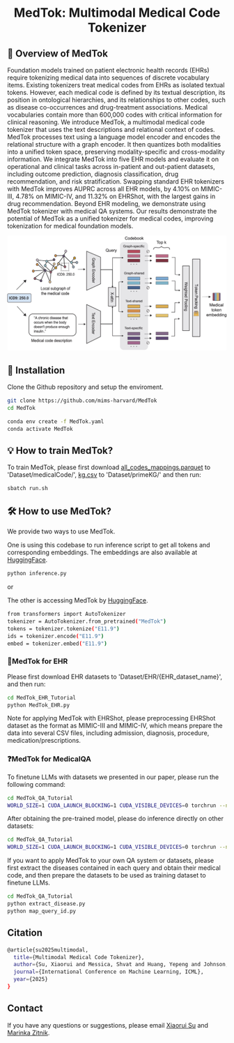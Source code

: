 <h1 align="center">
  MedTok: Multimodal Medical Code Tokenizer
</h1>

## 👀 Overview of MedTok
Foundation models trained on patient electronic health records (EHRs) require tokenizing medical data into sequences of discrete vocabulary items. Existing tokenizers treat medical codes from EHRs as isolated textual tokens. However, each medical code is defined by its textual description, its position in ontological hierarchies, and its relationships to other codes, such as disease co-occurrences and drug-treatment associations. Medical vocabularies contain more than 600,000 codes with critical information for clinical reasoning. We introduce MedTok, a multimodal medical code tokenizer that uses the text descriptions and relational context of codes. MedTok processes text using a language model encoder and encodes the relational structure with a graph encoder. It then quantizes both modalities into a unified token space, preserving modality-specific and cross-modality information. We integrate MedTok into five EHR models and evaluate it on operational and clinical tasks across in-patient and out-patient datasets, including outcome prediction, diagnosis classification, drug recommendation, and risk stratification. Swapping standard EHR tokenizers with MedTok improves AUPRC across all EHR models, by 4.10% on MIMIC-III, 4.78% on MIMIC-IV, and 11.32% on EHRShot, with the largest gains in drug recommendation. Beyond EHR modeling, we demonstrate using MedTok tokenizer with medical QA systems. Our results demonstrate the potential of MedTok as a unified tokenizer for medical codes, improving tokenization for medical foundation models.

![MedTok framework](https://github.com/mims-harvard/MedTok/blob/main/MedTok.jpg)

## 🚀 Installation

Clone the Github repository and setup the enviroment.

```bash
git clone https://github.com/mims-harvard/MedTok
cd MedTok
```

```bash
conda env create -f MedTok.yaml
conda activate MedTok
```

## 💡 How to train MedTok?

To train MedTok, please first download [all_codes_mappings.parquet](https://doi.org/10.7910/DVN/7XNT3M) to 'Dataset/medicalCode/', [kg.csv](https://doi.org/10.7910/DVN/7XNT3M) to 'Dataset/primeKG/' and then run:

```bash
sbatch run.sh
```

## 🛠️ How to use MedTok?

We provide two ways to use MedTok. 

One is using this codebase to run inference script to get all tokens and corresponding embeddings. The embeddings are also available at [HuggingFace](add_links).

```bash
python inference.py
```
or

The other is accessing MedTok by [HuggingFace](add_links).
```bash
from transformers import AutoTokenizer
tokenizer = AutoTokenizer.from_pretrained("MedTok")
tokens = tokenizer.tokenize("E11.9")
ids = tokenizer.encode("E11.9")
embed = tokenizer.embed("E11.9")
```

### 🏥MedTok for EHR
Please first download EHR datasets to 'Dataset/EHR/{EHR_dataset_name}', and then run:
```bash
cd MedTok_EHR_Tutorial
python MedTok_EHR.py
```
Note for applying MedTok with EHRShot, please preprocessing EHRShot dataset as the format as MIMIC-III and MIMIC-IV, which means prepare the data into several CSV files, including admission, diagnosis, procedure, medication/prescriptions.

### ❓MedTok for MedicalQA
To finetune LLMs with datasets we presented in our paper, please run the following command:
```bash
cd MedTok_QA_Tutorial
WORLD_SIZE=1 CUDA_LAUNCH_BLOCKING=1 CUDA_VISIBLE_DEVICES=0 torchrun --nproc_per_node=1 --master_port 1234 fintune_llama3.py
```
After obtaining the pre-trained model, please do inference directly on other datasets:
```bash
cd MedTok_QA_Tutorial
WORLD_SIZE=1 CUDA_LAUNCH_BLOCKING=1 CUDA_VISIBLE_DEVICES=0 torchrun --nproc_per_node=1 --master_port 1234 inference.py
```

If you want to apply MedTok to your own QA system or datasets, please first extract the diseases contained in each query and obtain their medical code, and then prepare the datasets to be used as training dataset to finetune LLMs.
```bash
cd MedTok_QA_Tutorial
python extract_disease.py
python map_query_id.py
```

## Citation
```bash
@article{su2025multimodal,
  title={Multimodal Medical Code Tokenizer},
  author={Su, Xiaorui and Messica, Shvat and Huang, Yepeng and Johnson, Ruth and Fesser, Lukas and Gao, Shanghua and Sahneh, Faryad and Zitnik, Marinka},
  journal={International Conference on Machine Learning, ICML},
  year={2025}
}
```
</details>

## Contact

If you have any questions or suggestions, please email [Xiaorui Su](xiaorui_su@hms.harvard.edu) and [Marinka Zitnik](marinka@hms.harvard.edu).

